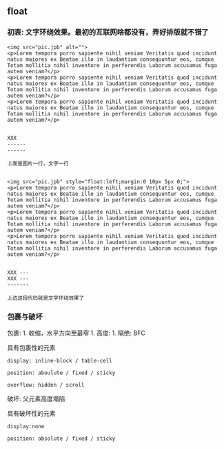 
## float

### 初衷: 文字环绕效果。最初的互联网啥都没有，弄好排版就不错了

```
<img src="pic.jpb" alt="">
<p>Lorem tempora porro sapiente nihil veniam Veritatis quod incidunt natus maiores ex Beatae illo in laudantium consequuntur eos, cumque Totam mollitia nihil inventore in perferendis Laborum accusamus fuga autem veniam?</p>
<p>Lorem tempora porro sapiente nihil veniam Veritatis quod incidunt natus maiores ex Beatae illo in laudantium consequuntur eos, cumque Totam mollitia nihil inventore in perferendis Laborum accusamus fuga autem veniam?</p>
<p>Lorem tempora porro sapiente nihil veniam Veritatis quod incidunt natus maiores ex Beatae illo in laudantium consequuntur eos, cumque Totam mollitia nihil inventore in perferendis Laborum accusamus fuga autem veniam?</p>


XXX
------
------

上面是图片一行，文字一行


<img src="pic.jpb" style="float:left;margin:0 10px 5px 0;">
<p>Lorem tempora porro sapiente nihil veniam Veritatis quod incidunt natus maiores ex Beatae illo in laudantium consequuntur eos, cumque Totam mollitia nihil inventore in perferendis Laborum accusamus fuga autem veniam?</p>
<p>Lorem tempora porro sapiente nihil veniam Veritatis quod incidunt natus maiores ex Beatae illo in laudantium consequuntur eos, cumque Totam mollitia nihil inventore in perferendis Laborum accusamus fuga autem veniam?</p>
<p>Lorem tempora porro sapiente nihil veniam Veritatis quod incidunt natus maiores ex Beatae illo in laudantium consequuntur eos, cumque Totam mollitia nihil inventore in perferendis Laborum accusamus fuga autem veniam?</p>


XXX ---
XXX ---
-------

上边这段代码就是文字环绕效果了
```


### 包裹与破坏

包裹: 
    1. 收缩，水平方向至最窄
    1. 高度: 
    1. 隔绝: BFC

具有包裹性的元素

    display: inline-block / table-cell

    position: aboulute / fixed / sticky

    overflow: hidden / scroll

破坏: 父元素高度塌陷

具有破坏性的元素
    
    display:none

    position: absolute / fixed / sticky


